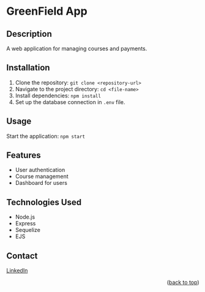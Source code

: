 # GreenField App

## Description
A web application for managing courses and payments.

## Installation
1. Clone the repository: `git clone <repository-url>`
2. Navigate to the project directory: `cd <file-name>`
3. Install dependencies: `npm install`
4. Set up the database connection in `.env` file.

## Usage
Start the application: `npm start`

## Features
- User authentication
- Course management
- Dashboard for users

## Technologies Used
- Node.js
- Express
- Sequelize
- EJS

## Contact
[LinkedIn](www.linkedin.com/in/jamir-ong-4823912b4)
<p align="right">(<a href="#readme-top">back to top</a>)</p>
